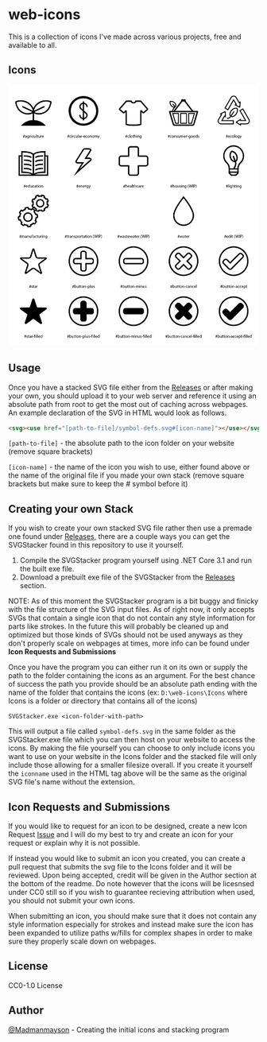 # web-icons
This is a collection of icons I've made across various projects, free and available to all.

## Icons
![Image of all icons](https://github.com/Madmanmayson/web-icons/blob/master/.github/iconlist-8.png?raw=true)

## Usage
Once you have a stacked SVG file either from the [Releases](https://github.com/Madmanmayson/web-icons/releases) or after making your own, you should upload it to your web server and reference it using an absolute path from root to get the most out of caching across webpages.
An example declaration of the SVG in HTML would look as follows.
```HTML
<svg><use href="[path-to-file]/symbol-defs.svg#[icon-name]"></use></svg>
```
`[path-to-file]` - the absolute path to the icon folder on your website (remove square brackets)

`[icon-name]` - the name of the icon you wish to use, either found above or the name of the original file if you made your own stack (remove square brackets but make sure to keep the # symbol before it)

## Creating your own Stack
If you wish to create your own stacked SVG file rather then use a premade one found under [Releases](https://github.com/Madmanmayson/web-icons/releases), there are a couple ways you can get the SVGStacker found in this repository to use it yourself.
1. Compile the SVGStacker program yourself using .NET Core 3.1 and run the built exe file.
2. Download a prebuilt exe file of the SVGStacker from the [Releases](https://github.com/Madmanmayson/web-icons/releases) section.

NOTE: As of this moment the SVGStacker program is a bit buggy and finicky with the file structure of the SVG input files. As of right now, it only accepts SVGs that contain a single icon that do not contain any style information for parts like strokes. In the future this will probably be cleaned up and optimized but those kinds of SVGs should not be used anyways as they don't properly scale on webpages at times, more info can be found under **Icon Requests and Submissions** 

Once you have the program you can either run it on its own or supply the path to the folder containing the icons as an argument. For the best chance of success the path you provide should be an absolute path ending with the name of the folder that contains the icons (ex: `D:\web-icons\Icons` where Icons is a folder or directory that contains all of the icons)
```shell
SVGStacker.exe <icon-folder-with-path>
```
This will output a file called `symbol-defs.svg` in the same folder as the SVGStacker.exe file which you can then host on your website to access the icons.
By making the file yourself you can choose to only include icons you want to use on your website in the Icons folder and the stacked file will only include those allowing for a smaller filesize overall. If you create it yourself the `iconname` used in the HTML tag above will be the same as the original SVG file's name without the extension.

## Icon Requests and Submissions
If you would like to request for an icon to be designed, create a new Icon Request [Issue](https://github.com/Madmanmayson/web-icons/issues/new?assignees=&labels=Icon+Request&template=icon-request.md&title=%5BREQUEST%5D+) and I will do my best to try and create an icon for your request or explain why it is not possible. 

If instead you would like to submit an icon you created, you can create a pull request that submits the svg file to the Icons folder and it will be reviewed. Upon being accepted, credit will be given in the Author section at the bottom of the readme. Do note however that the icons will be licesnsed under CC0 still so if you wish to guarantee recieving attribution when used, you should not submit your own icons.

When submitting an icon, you should make sure that it does not contain any style information especially for strokes and instead make sure the icon has been expanded to utilize paths w/fills for complex shapes in order to make sure they properly scale down on webpages.

## License
 CC0-1.0 License 
 
## Author
[@Madmanmayson](https://github.com/Madmanmayson) - Creating the initial icons and stacking program